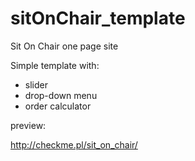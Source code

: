 # sitOnChair_template
Sit On Chair one page site

Simple template with:
 - slider 
 - drop-down menu
 - order calculator
 
 
 preview: 

http://checkme.pl/sit_on_chair/
 
